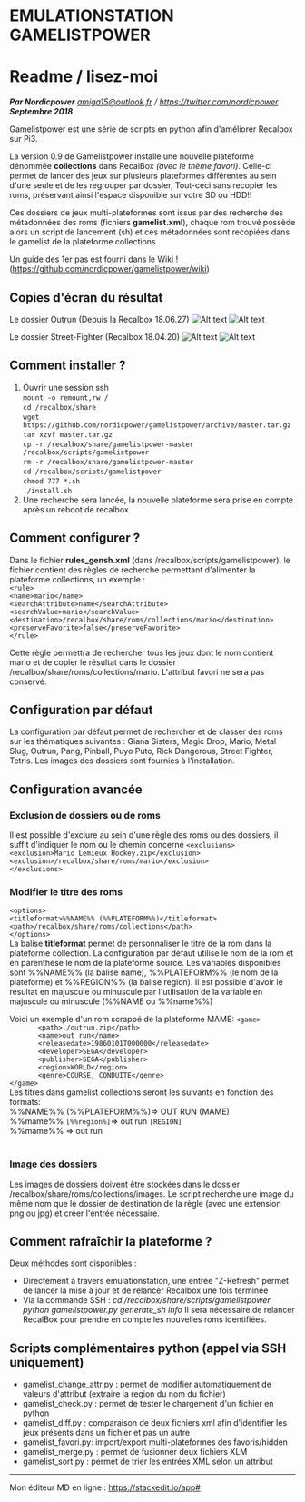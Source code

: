 ﻿EMULATIONSTATION GAMELISTPOWER
==============================
# Readme / lisez-moi
***Par Nordicpower***
*amiga15@outlook.fr / https://twitter.com/nordicpower*
***Septembre 2018***

Gamelistpower est une série de scripts en python afin d'améliorer Recalbox sur Pi3.

La version 0.9 de Gamelistpower installe une nouvelle plateforme dénommée **collections** dans RecalBox *(avec le thème favori)*. Celle-ci permet de lancer des jeux sur plusieurs plateformes différentes au sein d'une seule et de les regrouper par dossier, Tout-ceci sans recopier les roms, préservant ainsi l'espace disponible sur votre SD ou HDD!!

Ces dossiers de jeux multi-plateformes sont issus par des recherche des métadonnées des roms (fichiers **gamelist.xml**), chaque rom trouvé possède alors un script de lancement (sh) et ces métadonnées sont recopiées dans le gamelist de la plateforme collections

Un guide des 1er pas est fourni dans le Wiki !(https://github.com/nordicpower/gamelistpower/wiki)

##  Copies d'écran du résultat
Le dossier Outrun (Depuis la Recalbox 18.06.27) 
![Alt text](/screenshots/Outrun-folder-RECALBOX-18.06.27.png?raw=true "Outrun-folder")
![Alt text](/screenshots/Outrun-inside.png?raw=true "Outrun-inside")

Le dossier Street-Fighter (Recalbox 18.04.20) 
![Alt text](/screenshots/StreetFighter-folder.png?raw=true "StreetFighter-folder")
![Alt text](/screenshots/StreetFighter-inside.png?raw=true "StreetFighter-inside")

##  Comment installer ?

 1. Ouvrir une session ssh<br />
`mount -o remount,rw /`<br />
`cd /recalbox/share`<br />
`wget https://github.com/nordicpower/gamelistpower/archive/master.tar.gz`<br />
`tar xzvf master.tar.gz`<br />
`cp -r /recalbox/share/gamelistpower-master /recalbox/scripts/gamelistpower`<br />
`rm -r /recalbox/share/gamelistpower-master`<br />
`cd /recalbox/scripts/gamelistpower`<br />
`chmod 777 *.sh`<br />
`./install.sh`<br />
2. Une recherche sera lancée, la nouvelle plateforme sera prise en compte après un reboot de recalbox

## Comment configurer ?

Dans le fichier **rules_gensh.xml** (dans /recalbox/scripts/gamelistpower), le fichier contient des règles de recherche permettant d'alimenter la plateforme collections, un exemple :
<br />`<rule>`<br />
	`<name>mario</name>`<br />
	`<searchAttribute>name</searchAttribute>`<br />
	`<searchValue>mario</searchValue>`<br />
	`<destination>/recalbox/share/roms/collections/mario</destination>`<br />
	`<preserveFavorite>false</preserveFavorite>`<br />
`</rule>`<br />

Cette règle permettra de rechercher tous les jeux dont le nom contient mario et de copier le résultat dans le dossier /recalbox/share/roms/collections/mario. L'attribut favori ne sera pas conservé.

## Configuration par défaut
La configuration par défaut permet de rechercher et de classer des roms sur les thématiques suivantes : Giana Sisters, Magic Drop, Mario, Metal Slug, Outrun, Pang, Pinball, Puyo Puto, Rick Dangerous, Street Fighter, Tetris. Les images des dossiers sont fournies à l'installation. 

## Configuration avancée

### Exclusion de dossiers ou de roms
Il est possible d'exclure au sein d'une règle des roms ou des dossiers, il suffit d'indiquer le nom ou le chemin concerné
`<exclusions>`<br />
    	`<exclusion>Mario Lemieux Hockey.zip</exclusion>`<br />
    	`<exclusion>/recalbox/share/roms/mario</exclusion>`<br />
`</exclusions>`<br />

### Modifier le titre des roms
`<options>`<br />
		`<titleformat>%%NAME%% (%%PLATEFORM%%)</titleformat>`<br />
		`<path>/recalbox/share/roms/collections</path>`<br />
	`</options>`<br />
La balise **titleformat** permet de personnaliser le titre de la rom dans la plateforme collection. La configuration par défaut utilise le nom de la rom et en parenthèse le nom de la plateforme source. Les variables disponibles sont %%NAME%% (la balise name), %%PLATEFORM%% (le nom de la plateforme) et %%REGION%% (la balise region). Il est possible d'avoir le résultat en majuscule ou minuscule par l'utilisation de la variable en majuscule ou minuscule (%%NAME ou %%name%%)

Voici un exemple d'un rom scrappé de la plateforme MAME:
`<game>`<br />
`		<path>./outrun.zip</path>`<br />
`		<name>out run</name>`<br />
`		<releasedate>19860101T000000</releasedate>`<br />
`		<developer>SEGA</developer>`<br />
`		<publisher>SEGA</publisher>`<br />
`		<region>WORLD</region>`<br />
`		<genre>COURSE, CONDUITE</genre>`<br />
`</game>`<br />
Les titres dans gamelist collections seront les suivants en fonction des formats:<br />
%%NAME%% (%%PLATEFORM%%)=> OUT RUN (MAME)<br />
%%mame%% `[%%region%]`=> out run `[REGION]`<br />
%%mame%% => out run<br />
<br />

### Image des dossiers
Les images de dossiers doivent être stockées dans le dossier /recalbox/share/roms/collections/images. Le script recherche une image du même nom que le dossier de destination de la règle (avec une extension png ou jpg) et créer l'entrée nécessaire. 

## Comment rafraîchir la plateforme ?
Deux méthodes sont disponibles :
 - Directement à travers emulationstation, une entrée "Z-Refresh" permet de lancer la mise à jour et de relancer Recalbox une fois terminée
- Via la commande SSH :
*cd /recalbox/share/scripts/gamelistpower*
*python gamelistpower.py generate_sh info*
Il sera nécessaire de relancer RecalBox pour prendre en compte les nouvelles roms identifiées.


## Scripts complémentaires python (appel via SSH uniquement)
- gamelist_change_attr.py : permet de modifier automatiquement de valeurs d'attribut (extraire la region du nom du fichier)
- gamelist_check.py : permet de tester le chargement d'un fichier en python
- gamelist_diff.py  : comparaison de deux fichiers xml afin d'identifier les jeux présents dans un fichier et pas un autre
- gamelist_favori.py: import/export multi-plateformes des favoris/hidden
- gamelist_merge.py : permet de fusionner deux fichiers XLM 
- gamelist_sort.py  : permet de trier les entrées XML selon un attribut

---------------------------------------------
Mon éditeur MD en ligne : https://stackedit.io/app#
